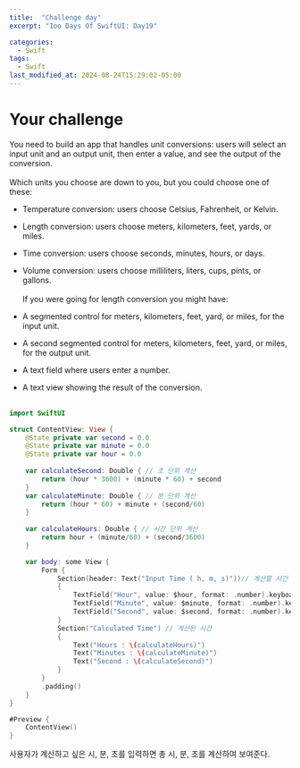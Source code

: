```yaml
---
title:  "Challenge day"
excerpt: "1oo Days Of SwiftUI: Day19"

categories:
  - Swift
tags:
  - Swift
last_modified_at: 2024-08-24T15:29:02-05:00
---
```


# Your challenge
You need to build an app that handles unit conversions: users will select an input unit and an output unit, then enter a value, and see the output of the conversion.
<br><br>
Which units you choose are down to you, but you could choose one of these:<br>

- Temperature conversion: users choose Celsius, Fahrenheit, or Kelvin.
- Length conversion: users choose meters, kilometers, feet, yards, or miles.
- Time conversion: users choose seconds, minutes, hours, or days.
- Volume conversion: users choose milliliters, liters, cups, pints, or gallons.<br><br>
If you were going for length conversion you might have:<br>

- A segmented control for meters, kilometers, feet, yard, or miles, for the input unit.
- A second segmented control for meters, kilometers, feet, yard, or miles, for the output unit.
- A text field where users enter a number.
- A text view showing the result of the conversion.
<br><br>

```swift
import SwiftUI

struct ContentView: View {
    @State private var second = 0.0
    @State private var minute = 0.0
    @State private var hour = 0.0
    
    var calculateSecond: Double { // 초 단위 계산
        return (hour * 3600) + (minute * 60) + second
    }
    var calculateMinute: Double { // 분 단위 계산
        return (hour * 60) + minute + (second/60)
    }
    
    var calculateHours: Double { // 시간 단위 계산
        return hour + (minute/60) + (second/3600)
    }

    var body: some View {
        Form {
            Section(header: Text("Input Time ( h, m, s)"))// 계산할 시간 입력
            {
                TextField("Hour", value: $hour, format: .number).keyboardType(.decimalPad)
                TextField("Minute", value: $minute, format: .number).keyboardType(.decimalPad)
                TextField("Second", value: $second, format: .number).keyboardType(.decimalPad)
            }
            Section("Calculated Time") // 계산된 시간
            {
                Text("Hours : \(calculateHours)")
                Text("Minutes : \(calculateMinute)")
                Text("Second : \(calculateSecond)")
            }
        }
        .padding()
    }
}

#Preview {
    ContentView()
}
```

사용자가 계산하고 싶은 시, 분, 초를 입력하면 총 시, 분, 초를 계산하여 보여준다.